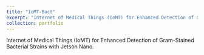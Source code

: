 ```yaml
---
title: "IoMT-Bact"
excerpt: "Internet of Medical Things (IoMT) for Enhanced Detection of Gram-Stained Bacterial Strains with Jetson Nano<br/><img src='/images/500x300.png'>"
collection: portfolio
---
```


Internet of Medical Things (IoMT) for Enhanced Detection of Gram-Stained Bacterial Strains with Jetson Nano. 
